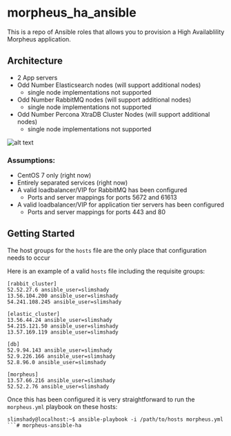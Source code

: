 # morpheus_ha_ansible

This is a repo of Ansible roles that allows you to provision a High Availablility Morpheus application.

## Architecture

* 2 App servers
* Odd Number Elasticsearch nodes (will support additional nodes)
  * single node implementations not supported
* Odd Number RabbitMQ nodes (will support additional nodes)
  * single node implementations not supported
* Odd Number Percona XtraDB Cluster Nodes (will support additional nodes)
  * single node implementations not supported

![alt text](https://github.com/tadamhicks/morpheus_ha_ansible/blob/master/HA.jpg "Morpheus HA Architecture Example")

### Assumptions:

* CentOS 7 only (right now)
* Entirely separated services (right now)
* A valid loadbalancer/VIP for RabbitMQ has been configured
  * Ports and server mappings for ports 5672 and 61613
* A valid loadbalancer/VIP for application tier servers has been configured
  * Ports and server mappings for ports 443 and 80

## Getting Started

The host groups for the `hosts` file are the only place that configuration needs to occur

Here is an example of a valid `hosts` file including the requisite groups:
```
[rabbit_cluster]
52.52.27.6 ansible_user=slimshady
13.56.104.200 ansible_user=slimshady
54.241.108.245 ansible_user=slimshady

[elastic_cluster]
13.56.44.24 ansible_user=slimshady
54.215.121.50 ansible_user=slimshady
13.57.169.119 ansible_user=slimshady

[db]	
52.9.94.143 ansible_user=slimshady
52.9.226.166 ansible_user=slimshady
52.8.96.0 ansible_user=slimshady

[morpheus]
13.57.66.216 ansible_user=slimshady
52.52.2.76 ansible_user=slimshady
```

Once this has been configured it is very straightforward to run the `morpheus.yml` playbook on these hosts:
```
slimshady@localhost:~$ ansible-playbook -i /path/to/hosts morpheus.yml
```# morpheus-ansible-ha
